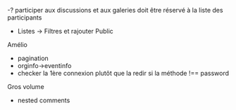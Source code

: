 -? participer aux discussions et aux galeries doit être réservé à la liste des participants

- Listes -> Filtres et rajouter Public

Amélio

- pagination
- orginfo->eventinfo
- checker la 1ère connexion plutôt que la redir si la méthode !== password

Gros volume

- nested comments
